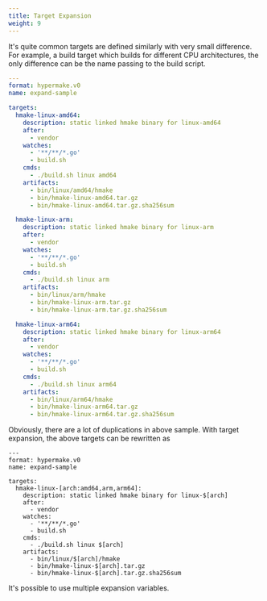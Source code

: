 ```yaml
---
title: Target Expansion
weight: 9
---
```

It's quite common targets are defined similarly with very small difference.
For example, a build target which builds for different CPU architectures,
the only difference can be the name passing to the build script.

```yaml
---
format: hypermake.v0
name: expand-sample

targets:
  hmake-linux-amd64:
    description: static linked hmake binary for linux-amd64
    after:
      - vendor
    watches:
      - '**/**/*.go'
      - build.sh
    cmds:
      - ./build.sh linux amd64
    artifacts:
      - bin/linux/amd64/hmake
      - bin/hmake-linux-amd64.tar.gz
      - bin/hmake-linux-amd64.tar.gz.sha256sum

  hmake-linux-arm:
    description: static linked hmake binary for linux-arm
    after:
      - vendor
    watches:
      - '**/**/*.go'
      - build.sh
    cmds:
      - ./build.sh linux arm
    artifacts:
      - bin/linux/arm/hmake
      - bin/hmake-linux-arm.tar.gz
      - bin/hmake-linux-arm.tar.gz.sha256sum

  hmake-linux-arm64:
    description: static linked hmake binary for linux-arm64
    after:
      - vendor
    watches:
      - '**/**/*.go'
      - build.sh
    cmds:
      - ./build.sh linux arm64
    artifacts:
      - bin/linux/arm64/hmake
      - bin/hmake-linux-arm64.tar.gz
      - bin/hmake-linux-arm64.tar.gz.sha256sum
```

Obviously, there are a lot of duplications in above sample.
With target expansion, the above targets can be rewritten as

```
---
format: hypermake.v0
name: expand-sample

targets:
  hmake-linux-[arch:amd64,arm,arm64]:
    description: static linked hmake binary for linux-$[arch]
    after:
      - vendor
    watches:
      - '**/**/*.go'
      - build.sh
    cmds:
      - ./build.sh linux $[arch]
    artifacts:
      - bin/linux/$[arch]/hmake
      - bin/hmake-linux-$[arch].tar.gz
      - bin/hmake-linux-$[arch].tar.gz.sha256sum
```

It's possible to use multiple expansion variables.
